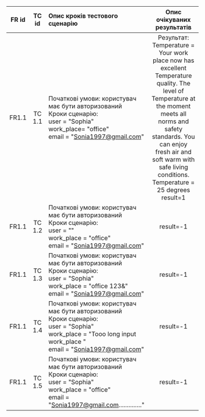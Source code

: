 |FR id|TC id|Опис кроків тестового сценарію|Опис очікуваних результатів|
|:-----:|:-----:|:-----|:-----:|
|FR1.1|TC 1.1|Початкові умови: користувач має бути авторизований<br> Кроки сценарію:<br> user = "Sophia"<br> work_place= "office"<br> email = "Sonia1997@gmail.com"|Результат:<br>Temperature = Your work place now has excellent Temperature quality. The level of Temperature at the moment meets all norms and safety standards. You can enjoy fresh air and soft warm with safe living conditions. <br> Temperature = 25 degrees <br>result=1|
|FR1.1|TC 1.2|Початкові умови: користувач має бути авторизований<br> Кроки сценарію:<br> user = ""<br> work_place = "office"<br> email = "Sonia1997@gmail.com"|result=-1|
|FR1.1|TC 1.3|Початкові умови: користувач має бути авторизований<br> Кроки сценарію:<br> user = "Sophia"<br> work_place = "office 123&"<br> email = "Sonia1997@gmail.com"|result=-1|
|FR1.1|TC 1.4|Початкові умови: користувач має бути авторизований<br> Кроки сценарію:<br> user = "Sophia"<br> work_place = "Tooo long input work_place "<br> email = "Sonia1997@gmail.com"|result=-1|
|FR1.1|TC 1.5|Початкові умови: користувач має бути авторизований<br> Кроки сценарію:<br> user = "Sophia"<br> work_place = "office"<br> email = "Sonia1997@gmail.com.............."|result=-1|
